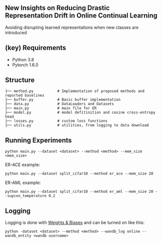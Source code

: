 ## New Insights on Reducing Drastic Representation Drift in Online Continual Learning

Avoiding disrupting learned representations when new classes are introduced </br>

## (key) Requirements 
- Python 3.8
- Pytorch 1.6.0

## Structure

    ├── method.py           # Implementation of proposed methods and reported baselines
    ├── buffer.py           # Basic buffer implementation 
    ├── data.py             # DataLoaders and Datasets
    ├── main.py             # main file for ER
    ├── model.py            # model defitinition and cosine cross-entropy head
    ├── losses.py           # custom loss functions
    ├── utils.py            # utilities, from logging to data download

## Running Experiments

<!-- * er = Experience Replay baseline
* mask = ER-ACE
* supcon = ER-AML
* triplet = ER-AML Triplet -->

```
python main.py --dataset <dataset> --method <method> --mem_size <mem_size> 
```
ER-ACE example:

```
python main.py --dataset split_cifar10 --method er_ace --mem_size 20 
```
ER-AML example:

```
python main.py --dataset split_cifar10 --method er_aml --mem_size 20 --supcon_temperature 0.2
```

## Logging

Logging is done with [Weights & Biases](https://www.wandb.com/) and can be turned on like this: </br>
```
python -dataset <dataset> --method <method> --wandb_log online --wandb_entity <wandb username>
```


